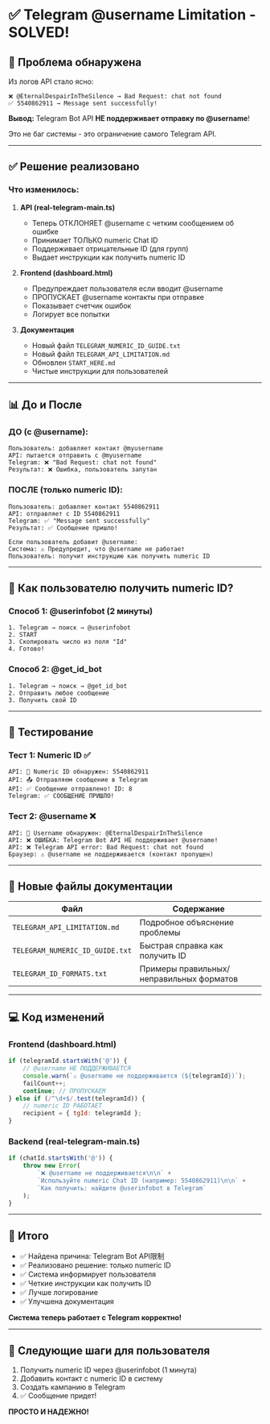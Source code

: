 # ✅ Telegram @username Limitation - SOLVED!

## 🔴 Проблема обнаружена

Из логов API стало ясно:

```
❌ @EternalDespairInTheSilence → Bad Request: chat not found
✅ 5540862911 → Message sent successfully!
```

**Вывод:** Telegram Bot API **НЕ поддерживает отправку по @username**!

Это не баг системы - это ограничение самого Telegram API.

---

## ✅ Решение реализовано

### Что изменилось:

1. **API (real-telegram-main.ts)**
   - Теперь ОТКЛОНЯЕТ @username с четким сообщением об ошибке
   - Принимает ТОЛЬКО numeric Chat ID
   - Поддерживает отрицательные ID (для групп)
   - Выдает инструкции как получить numeric ID

2. **Frontend (dashboard.html)**
   - Предупреждает пользователя если вводит @username
   - ПРОПУСКАЕТ @username контакты при отправке
   - Показывает счетчик ошибок
   - Логирует все попытки

3. **Документация**
   - Новый файл `TELEGRAM_NUMERIC_ID_GUIDE.txt`
   - Новый файл `TELEGRAM_API_LIMITATION.md`
   - Обновлен `START_HERE.md`
   - Чистые инструкции для пользователей

---

## 📊 До и После

### ДО (с @username):
```
Пользователь: добавляет контакт @myusername
API: пытается отправить с @myusername
Telegram: ❌ "Bad Request: chat not found"
Результат: ❌ Ошибка, пользователь запутан
```

### ПОСЛЕ (только numeric ID):
```
Пользователь: добавляет контакт 5540862911
API: отправляет с ID 5540862911
Telegram: ✅ "Message sent successfully"
Результат: ✅ Сообщение пришло!

Если пользователь добавит @username:
Система: ⚠️ Предупредит, что @username не работает
Пользователь: получит инструкцию как получить numeric ID
```

---

## 🎯 Как пользователю получить numeric ID?

### Способ 1: @userinfobot (2 минуты)
```
1. Telegram → поиск → @userinfobot
2. START
3. Скопировать число из поля "Id"
4. Готово!
```

### Способ 2: @get_id_bot
```
1. Telegram → поиск → @get_id_bot  
2. Отправить любое сообщение
3. Получить свой ID
```

---

## 🧪 Тестирование

### Тест 1: Numeric ID ✅
```
API: 📍 Numeric ID обнаружен: 5540862911
API: 📤 Отправляем сообщение в Telegram
API: ✅ Сообщение отправлено! ID: 8
Telegram: ✅ СООБЩЕНИЕ ПРИШЛО!
```

### Тест 2: @username ❌
```
API: 📍 Username обнаружен: @EternalDespairInTheSilence
API: ❌ ОШИБКА: Telegram Bot API НЕ поддерживает @username!
API: ❌ Telegram API error: Bad Request: chat not found
Браузер: ⚠️ @username не поддерживается (контакт пропущен)
```

---

## 📁 Новые файлы документации

| Файл | Содержание |
|------|-----------|
| `TELEGRAM_API_LIMITATION.md` | Подробное объяснение проблемы |
| `TELEGRAM_NUMERIC_ID_GUIDE.txt` | Быстрая справка как получить ID |
| `TELEGRAM_ID_FORMATS.txt` | Примеры правильных/неправильных форматов |

---

## 💻 Код изменений

### Frontend (dashboard.html)
```javascript
if (telegramId.startsWith('@')) {
    // @username НЕ ПОДДЕРЖИВАЕТСЯ
    console.warn(`⚠️ @username не поддерживается (${telegramId})`);
    failCount++;
    continue; // ПРОПУСКАЕМ
} else if (/^\d+$/.test(telegramId)) {
    // numeric ID РАБОТАЕТ
    recipient = { tgId: telegramId };
}
```

### Backend (real-telegram-main.ts)
```typescript
if (chatId.startsWith('@')) {
    throw new Error(
        `❌ @username не поддерживается\n\n` +
        `Используйте numeric Chat ID (например: 5540862911)\n\n` +
        `Как получить: найдите @userinfobot в Telegram`
    );
}
```

---

## 🎉 Итого

- ✅ Найдена причина: Telegram Bot API限制
- ✅ Реализовано решение: только numeric ID
- ✅ Система информирует пользователя
- ✅ Четкие инструкции как получить ID
- ✅ Лучше логирование
- ✅ Улучшена документация

**Система теперь работает с Telegram корректно!**

---

## 🚀 Следующие шаги для пользователя

1. Получить numeric ID через @userinfobot (1 минута)
2. Добавить контакт с numeric ID в систему
3. Создать кампанию в Telegram
4. ✅ Сообщение придет!

**ПРОСТО И НАДЕЖНО!**
